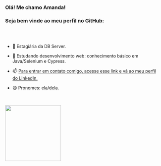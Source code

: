 ### Olá! Me chamo Amanda!
### Seja bem vinde ao meu perfil no GitHub:

<br>
<br>

<!--
**amandahammes/amandahammes** is a ✨ _special_ ✨ repository because its `README.md` (this file) appears on your GitHub profile.-->

- 🔭 Estagiária da DB Server.

- 🌱 Estudando desenvolvimento web: conhecimento básico em Java/Selenium e Cypress.

- 📫 [Para entrar em contato comigo, acesse esse link e vá ao meu perfil do LinkedIn.](https://www.linkedin.com/in/amanda-hammes/)

- 😄 Pronomes: ela/dela.

<br>
<br>



<div>
<a href="https://github.com/amandahammes">
<img height="180em" src="https://github-readme-stats.vercel.app/api/top-langs/?username=amandahammes&layout=compact&langs_count=7&theme=dracula"/>
</div>
          
